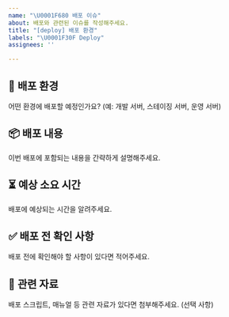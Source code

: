 ```yaml
---
name: "\U0001F680 배포 이슈"
about: 배포와 관련된 이슈를 작성해주세요.
title: "[deploy] 배포 환경"
labels: "\U0001F30F Deploy"
assignees: ''

---
```


## 📌 배포 환경
어떤 환경에 배포할 예정인가요? (예: 개발 서버, 스테이징 서버, 운영 서버)

## 📦 배포 내용
이번 배포에 포함되는 내용을 간략하게 설명해주세요.

## ⏳ 예상 소요 시간
배포에 예상되는 시간을 알려주세요.

## ✅ 배포 전 확인 사항
배포 전에 확인해야 할 사항이 있다면 적어주세요.

## 🔗 관련 자료
배포 스크립트, 매뉴얼 등 관련 자료가 있다면 첨부해주세요. (선택 사항)
